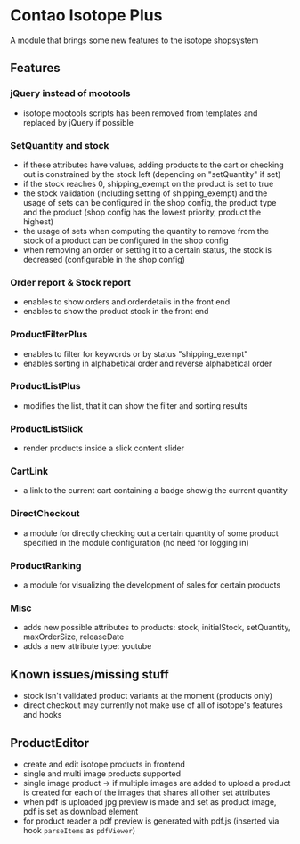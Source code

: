 # Contao Isotope Plus

A module that brings some new features to the isotope shopsystem


## Features

### jQuery instead of mootools
- isotope mootools scripts has been removed from templates and replaced by jQuery if possible

### SetQuantity and stock

- if these attributes have values, adding products to the cart or checking out is constrained by the stock left (depending on "setQuantity" if set)
- if the stock reaches 0, shipping_exempt on the product is set to true
- the stock validation (including setting of shipping_exempt) and the usage of sets can be configured in the shop config, the product type and the product (shop config has the lowest priority, product the highest)
- the usage of sets when computing the quantity to remove from the stock of a product can be configured in the shop config
- when removing an order or setting it to a certain status, the stock is decreased (configurable in the shop config)

### Order report & Stock report

- enables to show orders and orderdetails in the front end
- enables to show the product stock in the front end

### ProductFilterPlus

- enables to filter for keywords or by status "shipping_exempt"
- enables sorting in alphabetical order and reverse alphabetical order

### ProductListPlus

- modifies the list, that it can show the filter and sorting results

### ProductListSlick

- render products inside a slick content slider

### CartLink

- a link to the current cart containing a badge showig the current quantity

### DirectCheckout

- a module for directly checking out a certain quantity of some product specified in the module configuration (no need for logging in)

### ProductRanking

- a module for visualizing the development of sales for certain products

### Misc

- adds new possible attributes to products: stock, initialStock, setQuantity, maxOrderSize, releaseDate
- adds a new attribute type: youtube

## Known issues/missing stuff

- stock isn't validated product variants at the moment (products only)
- direct checkout may currently not make use of all of isotope's features and hooks

## ProductEditor
- create and edit isotope products in frontend
- single and multi image products supported
- single image product -> if multiple images are added to upload a product is created for each of the images that shares all other set attributes
- when pdf is uploaded jpg preview is made and set as product image, pdf is set as download element
- for product reader a pdf preview is generated with pdf.js (inserted via hook `parseItems` as `pdfViewer`)
